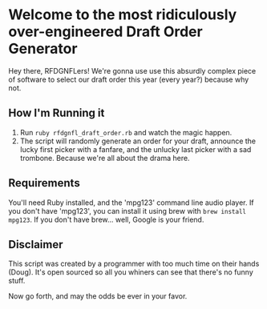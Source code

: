 # Welcome to the most ridiculously over-engineered Draft Order Generator

Hey there, RFDGNFLers! We're gonna use use this absurdly complex piece of software to select our draft order this year (every year?) because why not.

## How I'm Running it

1. Run `ruby rfdgnfl_draft_order.rb` and watch the magic happen.
2. The script will randomly generate an order for your draft, announce the lucky first picker with a fanfare, and the unlucky last picker with a sad trombone. Because we're all about the drama here.

## Requirements

You'll need Ruby installed, and the 'mpg123' command line audio player. If you don't have 'mpg123', you can install it using brew with `brew install mpg123`. If you don't have brew... well, Google is your friend.

## Disclaimer

This script was created by a programmer with too much time on their hands (Doug). It's open sourced so all you whiners can see that there's no funny stuff.

Now go forth, and may the odds be ever in your favor.
